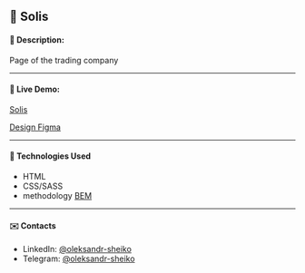 ## :pushpin: Solis
#### :memo: Description: 

Page of the trading company
___

#### :link: Live Demo: 
[Solis](https://olexander96.github.io/solis/)

[Design Figma](https://www.figma.com/file/hudgndtsHw2G7OznnZOVGA/Exam-1_variant-3?node-id=0%3A1)
___

#### :rocket: Technologies Used

* HTML
* CSS/SASS 
* methodology [BEM](https://en.bem.info/)
___

#### :envelope: Contacts
* LinkedIn: [@oleksandr-sheiko](https://www.linkedin.com/in/oleksandr-sheiko-74094224a/)
* Telegram: [@oleksandr-sheiko](https://t.me/oleksandrsheiko96)
